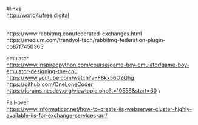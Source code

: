 #links
<br>
http://world4ufree.digital

<br>
https://www.rabbitmq.com/federated-exchanges.html
<br/>
https://medium.com/trendyol-tech/rabbitmq-federation-plugin-cb87f7450365


emulator \
https://www.inspiredpython.com/course/game-boy-emulator/game-boy-emulator-designing-the-cpu \
https://www.youtube.com/watch?v=F8kx56OZQhg \
https://github.com/OneLoneCoder \
https://forums.nesdev.org/viewtopic.php?t=10558&start=60 \

Fail-over \
https://www.informaticar.net/how-to-create-iis-webserver-cluster-highly-available-iis-for-exchange-services-arr/
